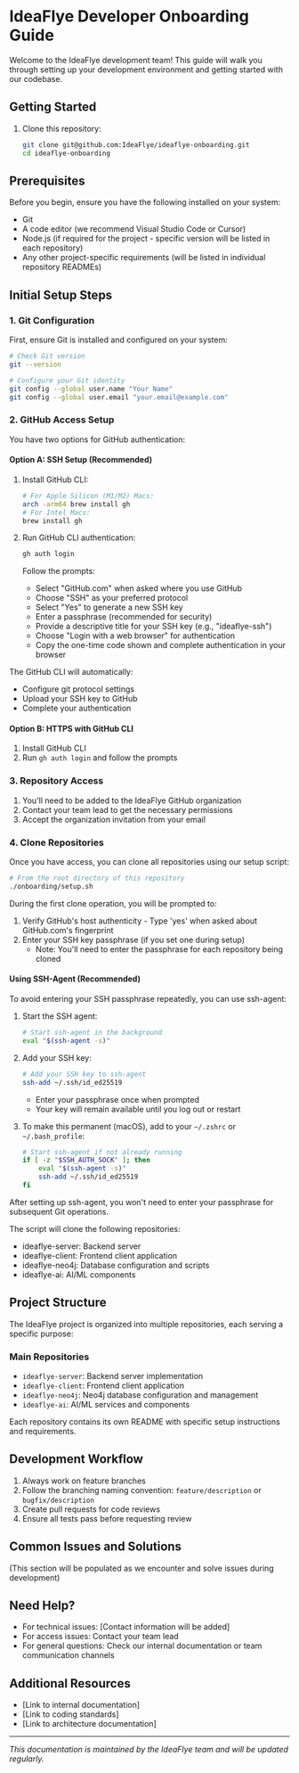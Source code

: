 # IdeaFlye Developer Onboarding Guide

Welcome to the IdeaFlye development team! This guide will walk you through setting up your development environment and getting started with our codebase.

## Getting Started

1. Clone this repository:
   ```bash
   git clone git@github.com:IdeaFlye/ideaflye-onboarding.git
   cd ideaflye-onboarding
   ```

## Prerequisites

Before you begin, ensure you have the following installed on your system:
- Git
- A code editor (we recommend Visual Studio Code or Cursor)
- Node.js (if required for the project - specific version will be listed in each repository)
- Any other project-specific requirements (will be listed in individual repository READMEs)

## Initial Setup Steps

### 1. Git Configuration
First, ensure Git is installed and configured on your system:
```bash
# Check Git version
git --version

# Configure your Git identity
git config --global user.name "Your Name"
git config --global user.email "your.email@example.com"
```

### 2. GitHub Access Setup
You have two options for GitHub authentication:

#### Option A: SSH Setup (Recommended)
1. Install GitHub CLI:
   ```bash
   # For Apple Silicon (M1/M2) Macs:
   arch -arm64 brew install gh
   # For Intel Macs:
   brew install gh
   ```

2. Run GitHub CLI authentication:
   ```bash
   gh auth login
   ```
   Follow the prompts:
   - Select "GitHub.com" when asked where you use GitHub
   - Choose "SSH" as your preferred protocol
   - Select "Yes" to generate a new SSH key
   - Enter a passphrase (recommended for security)
   - Provide a descriptive title for your SSH key (e.g., "ideaflye-ssh")
   - Choose "Login with a web browser" for authentication
   - Copy the one-time code shown and complete authentication in your browser

The GitHub CLI will automatically:
- Configure git protocol settings
- Upload your SSH key to GitHub
- Complete your authentication

#### Option B: HTTPS with GitHub CLI
1. Install GitHub CLI
2. Run `gh auth login` and follow the prompts

### 3. Repository Access
1. You'll need to be added to the IdeaFlye GitHub organization
2. Contact your team lead to get the necessary permissions
3. Accept the organization invitation from your email

### 4. Clone Repositories
Once you have access, you can clone all repositories using our setup script:
```bash
# From the root directory of this repository
./onboarding/setup.sh
```

During the first clone operation, you will be prompted to:
1. Verify GitHub's host authenticity - Type 'yes' when asked about GitHub.com's fingerprint
2. Enter your SSH key passphrase (if you set one during setup)
   - Note: You'll need to enter the passphrase for each repository being cloned

#### Using SSH-Agent (Recommended)
To avoid entering your SSH passphrase repeatedly, you can use ssh-agent:

1. Start the SSH agent:
   ```bash
   # Start ssh-agent in the background
   eval "$(ssh-agent -s)"
   ```

2. Add your SSH key:
   ```bash
   # Add your SSH key to ssh-agent
   ssh-add ~/.ssh/id_ed25519
   ```
   - Enter your passphrase once when prompted
   - Your key will remain available until you log out or restart

3. To make this permanent (macOS), add to your `~/.zshrc` or `~/.bash_profile`:
   ```bash
   # Start ssh-agent if not already running
   if [ -z "$SSH_AUTH_SOCK" ]; then
       eval "$(ssh-agent -s)"
       ssh-add ~/.ssh/id_ed25519
   fi
   ```

After setting up ssh-agent, you won't need to enter your passphrase for subsequent Git operations.

The script will clone the following repositories:
- ideaflye-server: Backend server
- ideaflye-client: Frontend client application
- ideaflye-neo4j: Database configuration and scripts
- ideaflye-ai: AI/ML components

## Project Structure
The IdeaFlye project is organized into multiple repositories, each serving a specific purpose:

### Main Repositories
- `ideaflye-server`: Backend server implementation
- `ideaflye-client`: Frontend client application
- `ideaflye-neo4j`: Neo4j database configuration and management
- `ideaflye-ai`: AI/ML services and components

Each repository contains its own README with specific setup instructions and requirements.

## Development Workflow
1. Always work on feature branches
2. Follow the branching naming convention: `feature/description` or `bugfix/description`
3. Create pull requests for code reviews
4. Ensure all tests pass before requesting review

## Common Issues and Solutions
(This section will be populated as we encounter and solve issues during development)

## Need Help?
- For technical issues: [Contact information will be added]
- For access issues: Contact your team lead
- For general questions: Check our internal documentation or team communication channels

## Additional Resources
- [Link to internal documentation]
- [Link to coding standards]
- [Link to architecture documentation]

---
*This documentation is maintained by the IdeaFlye team and will be updated regularly.* 